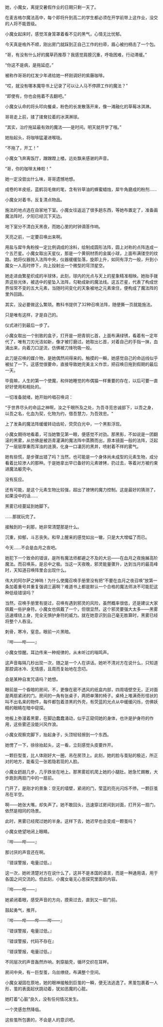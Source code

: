 她，小魔女，离提交暑假作业的日期只剩一天了。

在麦吉格尔魔法高中，每个即将升到高二的学生都必须在开学前带上这作业，没交的人将不能晋级。

小魔女起床时，感觉浑身笼罩着看不见的黑气，心情无比忧郁。

今天真是格外不顺，刚出房门就踩到正自己工作的扫帚，眉心被扫柄击了一个包。

“哥，有没有什么好的魔草药推荐？我感觉肩膀沉重，呼吸困难，行动滞缓。”

“你这不是病，是拖延症。”

被称作哥哥的红发少年递给她一杯刚调好的紫藤咖啡。

“哎，就没有哪本魔导书上记录了可以让人马不停蹄工作的魔法？”

“即使有，你也会拖着不去翻吧。”

小魔女认命的将头叩向餐桌，粉色的长发散落开来，像一滩融化的草莓冰淇淋。

哥哥走上前，揉了揉耷拉着的冰淇淋球。

“其实，治疗拖延最有效的魔法——是时间。明天就开学了哦。”

她抬起头，将咖啡猛灌进喉咙。

“不拖了，开工！”

小魔女飞奔离饭厅，蹭蹭蹬上楼。远处飘来感谢的声音。

“哥，你的咖啡太棒啦！”

她一定没尝出什么味，哥哥遗憾地想。



成卷的羊皮纸，蓝鹤羽毛做的笔，含有铃草油的蜂蜜蜡烛，犀牛角磨成的粉剂……

小魔女对着书，反复清点物品。

施法的地点选在自家地下室。小魔女往返运了很多趟东西，等她布置定了，准备画魔法阵时，夕阳已经沉下天边。

地下室分不清白天黑夜，而她心里的时钟滴答作响。

天亮之前，一定要召唤出来啊。

用盐与犀牛角粉按一定比例调成的涂料，绘制成圆形法阵，圆上对称的点阵连成一个五芒星。小魔女取出天星仪，那是一个黄铜材质的金属小球，上面布满镂空的纹路。她将仪器抛入法阵中央，仪器缓缓坠落，旋即上升，如同有浮力一般，升到小魔女一人高时停下，向上投射出一个微型的穹顶星空。

她走进由繁星织成的半球体，此刻，球内的光点与天上的星象精准相映。她抬手拨弄这些光体，被选中的星坠入法阵，勾勒成新的魔法线。这五芒星，代表了构成世界恒常不变的五大元素，当随时间变化的天象被地之元素束住，便构成了魔法阵的里外回路。

其实，没必要做这么繁琐。教科书提供了32种召唤法阵，随便撕一页就能施法。

只是唯有这样，才是自己的。

仪式进行到最后一步了。

小魔女取出一个别致的盒子，打开是一把青铜匕首，上面布满绿锈，看着有一定年代了，唯有刀刃光洁如新，像才被打磨过。她取出匕首，对着自己的手指一抹，血涌出来，向着刀口逆流，仿佛被刀锋吮吸一般。

此刀是召唤的媒介物，是她偶然间得来的。触摸的一瞬，她感觉自己的命运线似乎被扯了一下。这感觉很要命，直接导致她完美主义作祟，把召唤日拖到假期的最后一天。

毕竟嘛，人生的第一个使魔，和伴她睡觉的布偶猫一样重要的存在，以后可要一直好好使用和相处的。

一切准备就绪，她开始吟唱召唤词：

“于世界尽头的命运之神啊，汝之千眼所及之处，为吾寻觅忠诚部下，以吾之身，以吾之名，化血为契，化物为约，借吾慧力，为吾效忠。“

上了发条的魔法阵缓缓转动齿轮，荧荧白光中，一个黑影浮现。

小魔女期待地看着，可当她瞥见第一眼，便感觉不对劲。那黑影，不如说是一团翻滚的黑雾，从仿佛是被沥青灌满的魔法阵中蒸腾而出，原本镜面一般的法阵，泛起了一层层厚重而浑浊的涟漪，化身一口凄厉的黑井，喷射着不祥的雾气。

她有些慌，是步骤出错了吗？当然，也可能是一个身体尚未成型的元素生物，成分看着比较渗人的那种。于是她拿出早已备好的元素镣铐，扔过去，等着对方被约束进魔法躯壳中。

没有反应。

还有可能，是这个元素生物比较强，超出了镣铐的魔力控制。这是最好的猜测了，如果没中的话……

黑雾已经蔓延到她脚下。

……那就玩完了。

接触到的一刹那，她非常清楚那是什么。

沉重，抑郁，斗志丧失。和早上醒来的感觉如出一辙，只是大大增幅了而已。

今天……不会是血月之夜吧。

她犯下一个致命的错误，是所有魔法师都避之不及的大忌——在血月之夜施展高阶魔法。而召唤系，是忌中之极。当这一天夜晚，邪灵能量骤升，达到当月的最高峰时，天知道召唤阵里会出现什么。

伟大的阿尔萨之神呐！为什么使魔召唤手册里没有把“不要在血月之夜召唤”放第一条加着重号并重复强调三遍啊？难道书上都是默认一个合格的魔法师决不可能犯这种低级错误吗？

当然，召唤手册里有提过，召唤有遇到邪灵的风险，虽然概率很低，还是建议大家佩戴一些护身符。小魔女也佩戴了一个，但很显然，这个邪灵要强大太多——黑雾迅速缠绕上身，完全无惧护身符的威力。就在她意识到自己毫无胜算时，黑雾已经将整个人吞没。

刺骨，寒冷，窒息。眼前一片黑暗。

『哔——哔——』

小魔女惊醒。耳边传来一种规律的，从未听过的嗡鸣声。

这声音每隔几秒出现一次，随之是一个人在讲话。她听不清对方在说什么，只知道那腔调冰冷、无情感，且周而复始地在念叨。

会是某种自发咒语吗？她想。

眼前是一个昏暗的房间，不，更像在密不透风的纸盒内部，四周墙壁空无，正对面是两扇紧闭的门。房间的一角有张桌子，两把单薄的椅子。桌椅上堆满奇形怪状的叫不出名来的物件，每件都包着漆黑的外壳，有荧蓝的光点从中缓缓闪烁，仿佛妖精的眼睛在暗中窥探。

地板上弥漫着黑雾，在脚边蠢蠢涌动，似乎正窥伺她的身体，也许是护身符的作用，这些雾还没能兴风作浪。

小魔女观察完脚下，抬起身子，头顶轻轻擦到一个东西。

她愣了一下，徐徐抬起头，这一看，立刻感觉头皮要炸开。

一颗巨型茧，比人体刚好大一圈，吊在房顶上。此刻，她的脸与茧贴的极近，所正对的地方，能看见一张若隐若现的人脸。

小魔女趔趄几步，几乎跌坐在地上。那黑雾趁机爬上她的小腿肚。她急忙踢散，大步跑到两扇门中的一扇前。

门开了，是刚才的景象：空无的墙壁，紧闭的门，莹蓝的亮光闪烁不停。一颗巨茧吊在半空。

啊——她张大嘴，却失声了。她不敢回头，迅速穿过房间到对面，打开另一扇门，依然是相同的场景。

此时，黑雾已经爬过她的半身。这样下去，她迟早也会变成一颗茧吗？

小魔女绝望地闭上眼睛。

『哔——哔——』

那讨厌的声音还在啊。

『错误警报，电量过低。』

这一次，她听清楚对方在说什么了，这并不是本国的语言，而是一种通用语，用于各国之间交流的。但此刻，小魔女毫无心思探究里面的内容。

『哔——哔——』

她紧闭着眼，感受声音的方向，摸索过去，直到又一扇门前。

鼓起勇气，推开。

『哔——哔——哔——哔——』

『错误警报，电量过低。』

『错误警报，代码不存在』

『错误警报，电量过低。』

不同层次的声音轰然炸响，刺穿脑壳，循环交织在耳畔。

房间中央，有一巨型茧，乌丝缭绕，布满整个空间。

小魔女凝固在原地，她的眼神接触到巨茧的一瞬，便无法逃逸了。黑茧包裹着一人形，茧的表面起伏跳动着，犹如恶魔的心脏。

她盯着“心脏”良久，没有任何情况发生。

一个灵感忽然降临。

这些茧所包裹的，不会是人的意识吧。




























